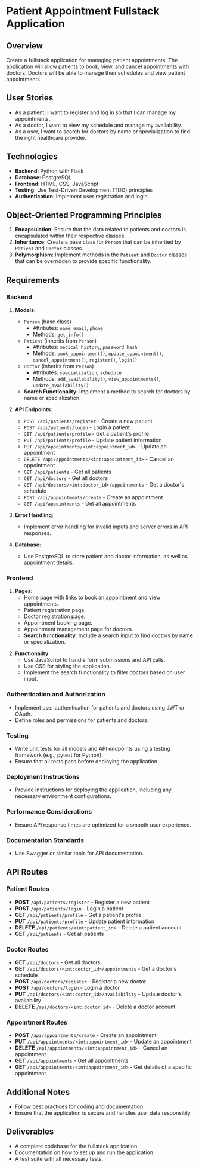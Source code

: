 # Patient Appointment Fullstack Application

## Overview
Create a fullstack application for managing patient appointments. The application will allow patients to book, view, and cancel appointments with doctors. Doctors will be able to manage their schedules and view patient appointments.

## User Stories
- As a patient, I want to register and log in so that I can manage my appointments.
- As a doctor, I want to view my schedule and manage my availability.
- As a user, I want to search for doctors by name or specialization to find the right healthcare provider.

## Technologies
- **Backend**: Python with Flask
- **Database**: PostgreSQL
- **Frontend**: HTML, CSS, JavaScript
- **Testing**: Use Test-Driven Development (TDD) principles
- **Authentication**: Implement user registration and login

## Object-Oriented Programming Principles
1. **Encapsulation**: Ensure that the data related to patients and doctors is encapsulated within their respective classes.
2. **Inheritance**: Create a base class for `Person` that can be inherited by `Patient` and `Doctor` classes.
3. **Polymorphism**: Implement methods in the `Patient` and `Doctor` classes that can be overridden to provide specific functionality.

## Requirements

### Backend
1. **Models**:
   - `Person` (base class)
     - Attributes: `name`, `email`, `phone`
     - Methods: `get_info()`
   - `Patient` (inherits from `Person`)
     - Attributes: `medical_history`, `password_hash`
     - Methods: `book_appointment()`, `update_appointment()`, `cancel_appointment()`, `register()`, `login()`
   - `Doctor` (inherits from `Person`)
     - Attributes: `specialization`, `schedule`
     - Methods: `add_availability()`, `view_appointments()`, `update_availability()`
   - **Search Functionality**: Implement a method to search for doctors by name or specialization.

2. **API Endpoints**:
   - `POST /api/patients/register` - Create a new patient
   - `POST /api/patients/login` - Login a patient
   - `GET /api/patients/profile` - Get a patient's profile
   - `PUT /api/patients/profile` - Update patient information
   - `PUT /api/appointments/<int:appointment_id>` - Update an appointment
   - `DELETE /api/appointments/<int:appointment_id>` - Cancel an appointment
   - `GET /api/patients` - Get all patients
   - `GET /api/doctors` - Get all doctors
   - `GET /api/doctors/<int:doctor_id>/appointments` - Get a doctor's schedule
   - `POST /api/appointments/create` - Create an appointment
   - `GET /api/appointments` - Get all appointments

3. **Error Handling**:
   - Implement error handling for invalid inputs and server errors in API responses.

4. **Database**:
   - Use PostgreSQL to store patient and doctor information, as well as appointment details.

### Frontend
1. **Pages**:
   - Home page with links to book an appointment and view appointments.
   - Patient registration page.
   - Doctor registration page.
   - Appointment booking page.
   - Appointment management page for doctors.
   - **Search functionality**: Include a search input to find doctors by name or specialization.

<!-- 2. **UI/UX Considerations**:
   - Use a responsive design framework (e.g., Bootstrap) for better user experience. -->

2. **Functionality**:
   - Use JavaScript to handle form submissions and API calls.
   - Use CSS for styling the application.
   - Implement the search functionality to filter doctors based on user input.

### Authentication and Authorization
- Implement user authentication for patients and doctors using JWT or OAuth.
- Define roles and permissions for patients and doctors.

### Testing
- Write unit tests for all models and API endpoints using a testing framework (e.g., pytest for Python).
- Ensure that all tests pass before deploying the application.

### Deployment Instructions
- Provide instructions for deploying the application, including any necessary environment configurations.

### Performance Considerations
- Ensure API response times are optimized for a smooth user experience.

### Documentation Standards
- Use Swagger or similar tools for API documentation.

## API Routes
### Patient Routes
- **POST** `/api/patients/register` - Register a new patient
- **POST** `/api/patients/login` - Login a patient
- **GET** `/api/patients/profile` - Get a patient's profile
- **PUT** `/api/patients/profile` - Update patient information
- **DELETE** `/api/patients/<int:patient_id>` - Delete a patient account
- **GET** `/api/patients` - Get all patients

### Doctor Routes
- **GET** `/api/doctors` - Get all doctors
- **GET** `/api/doctors/<int:doctor_id>/appointments` - Get a doctor's schedule
- **POST** `/api/doctors/register` - Register a new doctor
- **POST** `/api/doctors/login` - Login a doctor
- **PUT** `/api/doctors/<int:doctor_id>/availability` - Update doctor's availability
- **DELETE** `/api/doctors/<int:doctor_id>` - Delete a doctor account

### Appointment Routes
- **POST** `/api/appointments/create` - Create an appointment
- **PUT** `/api/appointments/<int:appointment_id>` - Update an appointment
- **DELETE** `/api/appointments/<int:appointment_id>` - Cancel an appointment
- **GET** `/api/appointments` - Get all appointments
- **GET** `/api/appointments/<int:appointment_id>` - Get details of a specific appointment

## Additional Notes
- Follow best practices for coding and documentation.
- Ensure that the application is secure and handles user data responsibly.

## Deliverables
- A complete codebase for the fullstack application.
- Documentation on how to set up and run the application.
- A test suite with all necessary tests.
